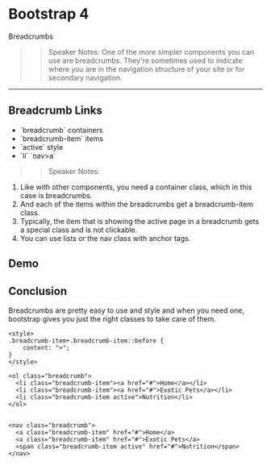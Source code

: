<!-- .slide: data-state="title" -->
# Bootstrap 4
Breadcrumbs

> > Speaker Notes:
One of the more simpler components you can use are breadcrumbs. They're sometimes used to indicate where you are in the navigation structure of your site or for secondary navigation.

---

<!-- .slide: data-state="hasicon" -->

## <i class="fa fa-chain"></i> Breadcrumb Links

<ul>
	<li class="fragment">`breadcrumb` containers</li>
	<li class="fragment">`breadcrumb-item` items</li>
	<li class="fragment">`active` style</li>
	<li class="fragment">`li` `nav>a`</li>
</ul>

> > Speaker Notes:
1. Like with other components, you need a container class, which in this case is breadcrumbs.
2. And each of the items within the breadcrumbs get a breadcrumb-item class.
3. Typically, the item that is showing the active page in a breadcrumb gets a special class and is not clickable.
4. You can use lists or the nav class with anchor tags.

## Demo

## Conclusion
Breadcrumbs are pretty easy to use and style and when you need one, bootstrap gives you just the right classes to take care of them.

```
<style>
.breadcrumb-item+.breadcrumb-item::before {
	content: ">";
}
</style>

<ol class="breadcrumb">
  <li class="breadcrumb-item"><a href="#">Home</a></li>
  <li class="breadcrumb-item"><a href="#">Exotic Pets</a></li>
  <li class="breadcrumb-item active">Nutrition</li>
</ol>


<nav class="breadcrumb">
  <a class="breadcrumb-item" href="#">Home</a>
  <a class="breadcrumb-item" href="#">Exotic Pets</a>
  <span class="breadcrumb-item active" href="#">Nutrition</span>
</nav>
```
